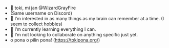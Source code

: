 - 👋 toki, mi jan @WizardGrayFire
- (Same username on Discord)
- 👀 I’m interested in as many things as my brain can remember at a time. (I seem to collect hobbies)
- 🌱 I’m currently learning everything I can.
- 💞️ I’m not looking to collaborate on anything specific just yet.
- o pona o pilin pona! (https://tokipona.org/)
<!---
WizardGrayFire/WizardGrayFire is a ✨ special ✨ repository because its `README.md` (this file) appears on your GitHub profile.
You can click the Preview link to take a look at your changes.
--->
